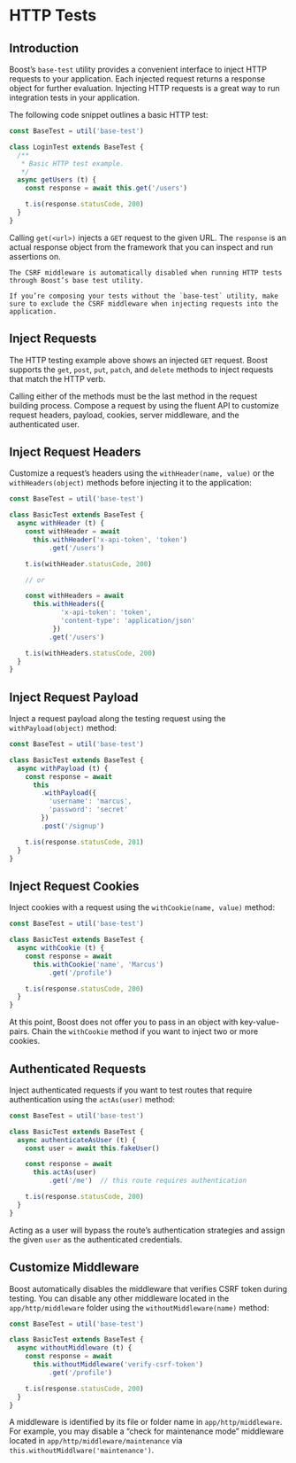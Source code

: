 # HTTP Tests


## Introduction
Boost’s `base-test` utility provides a convenient interface to inject HTTP requests to your application. Each injected request returns a response object for further evaluation. Injecting HTTP requests is a great way to run integration tests in your application.

The following code snippet outlines a basic HTTP test:

```js
const BaseTest = util('base-test')

class LoginTest extends BaseTest {
  /**
   * Basic HTTP test example.
   */
  async getUsers (t) {
    const response = await this.get('/users')

    t.is(response.statusCode, 200)
  }
}
```

Calling `get(<url>)` injects a `GET` request to the given URL. The `response` is an actual response object from the framework that you can inspect and run assertions on.

```info
The CSRF middleware is automatically disabled when running HTTP tests through Boost’s base test utility.

If you’re composing your tests without the `base-test` utility, make sure to exclude the CSRF middleware when injecting requests into the application.
```


## Inject Requests
The HTTP testing example above shows an injected `GET` request.  Boost supports the `get`, `post`, `put`, `patch`, and `delete` methods to inject requests that match the HTTP verb.

Calling either of the methods must be the last method in the request building process. Compose a request by using the fluent API to customize request headers, payload, cookies, server middleware, and the authenticated user.


## Inject Request Headers
Customize a request’s headers using the `withHeader(name, value)` or the `withHeaders(object)` methods before injecting it to the application:

```js
const BaseTest = util('base-test')

class BasicTest extends BaseTest {
  async withHeader (t) {
    const withHeader = await
      this.withHeader('x-api-token', 'token')
          .get('/users')

    t.is(withHeader.statusCode, 200)

    // or

    const withHeaders = await
      this.withHeaders({
             'x-api-token': 'token',
             'content-type': 'application/json'
           })
          .get('/users')

    t.is(withHeaders.statusCode, 200)
  }
}
```


## Inject Request Payload
Inject a request payload along the testing request using the `withPayload(object)` method:

```js
const BaseTest = util('base-test')

class BasicTest extends BaseTest {
  async withPayload (t) {
    const response = await
      this
        .withPayload({
          'username': 'marcus',
          'password': 'secret'
        })
        .post('/signup')

    t.is(response.statusCode, 201)
  }
}
```


## Inject Request Cookies
Inject cookies with a request using the `withCookie(name, value)` method:

```js
const BaseTest = util('base-test')

class BasicTest extends BaseTest {
  async withCookie (t) {
    const response = await
      this.withCookie('name', 'Marcus')
          .get('/profile')

    t.is(response.statusCode, 200)
  }
}
```

At this point, Boost does not offer you to pass in an object with key-value-pairs. Chain the `withCookie` method if you want to inject two or more cookies.


## Authenticated Requests
Inject authenticated requests if you want to test routes that require authentication using the `actAs(user)` method:

```js
const BaseTest = util('base-test')

class BasicTest extends BaseTest {
  async authenticateAsUser (t) {
    const user = await this.fakeUser()

    const response = await
      this.actAs(user)
          .get('/me')  // this route requires authentication

    t.is(response.statusCode, 200)
  }
}
```

Acting as a user will bypass the route’s authentication strategies and assign the given `user` as the authenticated credentials.


## Customize Middleware
Boost automatically disables the middleware that verifies CSRF token during testing. You can disable any other middleware located in the `app/http/middleware` folder using the `withoutMiddleware(name)` method:

```js
const BaseTest = util('base-test')

class BasicTest extends BaseTest {
  async withoutMiddleware (t) {
    const response = await
      this.withoutMiddleware('verify-csrf-token')
          .get('/profile')

    t.is(response.statusCode, 200)
  }
}
```

A middleware is identified by its file or folder name in `app/http/middleware`. For example, you may disable a “check for maintenance mode” middleware located in `app/http/middleware/maintenance` via `this.withoutMiddlware('maintenance')`.

